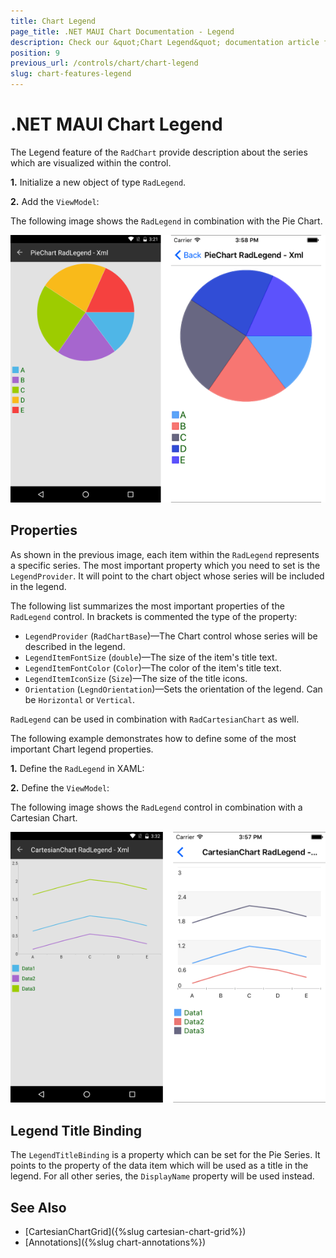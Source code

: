 ```yaml
---
title: Chart Legend
page_title: .NET MAUI Chart Documentation - Legend
description: Check our &quot;Chart Legend&quot; documentation article for Telerik Chart for .NET MAUI.
position: 9
previous_url: /controls/chart/chart-legend
slug: chart-features-legend
---
```


# .NET MAUI Chart Legend

The Legend feature of the `RadChart` provide description about the series which are visualized within the control.

**1.** Initialize a new object of type `RadLegend`.

<snippet id='chart-features-piechart-legend-definition-xaml'/>

**2.** Add the `ViewModel`:

<snippet id='piechart-legend-viewmodel'/>

The following image shows the `RadLegend` in combination with the Pie Chart.

![Pie Chart legend](images/piechart-legend.png)

## Properties

As shown in the previous image, each item within the `RadLegend` represents a specific series. The most important property which you need to set is the `LegendProvider`. It will point to the chart object whose series will be included in the legend.

The following list summarizes the most important properties of the `RadLegend` control. In brackets is commented the type of the property:

* `LegendProvider` (`RadChartBase`)&mdash;The Chart control whose series will be described in the legend.
* `LegendItemFontSize` (`double`)&mdash;The size of the item's title text.
* `LegendItemFontColor` (`Color`)&mdash;The color of the item's title text.
* `LegendItemIconSize` (`Size`)&mdash;The size of the title icons.
* `Orientation` (`LegndOrientation`)&mdash;Sets the orientation of the legend. Can be `Horizontal` or `Vertical`.

`RadLegend` can be used in combination with `RadCartesianChart` as well.

The following example demonstrates how to define some of the most important Chart legend properties.

**1.** Define the `RadLegend` in XAML:

<snippet id='chart-features-cartesianchart-legend-definition-xaml'/>

**2.** Define the `ViewModel`:

<snippet id='piechart-legend-viewmodel'/>

The following image shows the `RadLegend` control in combination with a Cartesian Chart.

![Cartesian Chart legend](images/cartesianchart-legend.png)

## Legend Title Binding

The `LegendTitleBinding` is a property which can be set for the Pie Series. It points to the property of the data item which will be used as a title in the legend. For all other series, the `DisplayName` property will be used instead.

<snippet id='chart-features-piechart-legendtitlebinding-xaml'/>

## See Also

- [CartesianChartGrid]({%slug cartesian-chart-grid%})
- [Annotations]({%slug chart-annotations%})
